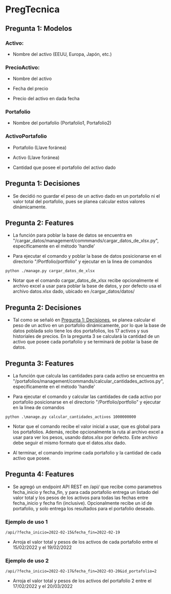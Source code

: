 # PregTecnica

## Pregunta 1: Modelos

### Activo:

- Nombre del activo (EEUU, Europa, Japón, etc.)

### PrecioActivo:

- Nombre del activo

- Fecha del precio

- Precio del activo en dada fecha


### Portafolio

- Nombre del portafolio (Portafolio1, Portafolio2)

### ActivoPortafolio

- Portafolio (Llave foránea)

- Activo (Llave foránea)

- Cantidad que posee el portafolio del activo dado

## Pregunta 1: Decisiones

- Se decidió no guardar el peso de un activo dado en un portafolio ni el valor total del portafolio, pues se planea calcular estos valores dinámicamente.


## Pregunta 2: Features

- La función para poblar la base de datos se encuentra en "/cargar_datos/management/commmands/cargar_datos_de_xlsx.py", específicamente en el método 'handle'

- Para ejecutar el comando y poblar la base de datos posicionarse en el directorio "/Portfolio/portfolio" y ejecutar en la linea de comandos

```console
python ./manage.py cargar_datos_de_xlsx
```

- Notar que el comando cargar_datos_de_xlsx recibe opcionalmente el archivo excel a usar para poblar la base de datos, y por defecto usa el archivo datos.xlsx dado, ubicado en /cargar_datos/datos/

## Pregunta 2: Decisiones

- Tal como se señaló en [Pregunta 1: Decisiones](#pregunta-1-decisiones), se planea calcular el peso de un activo en un portafolio dinámicamente, por lo que la base de datos poblada solo tiene los dos portafolios, los 17 activos y sus historiales de precios. En la pregunta 3 se calculará la cantidad de un activo que posee cada portafolio y se terminará de poblar la base de datos.

## Pregunta 3: Features

- La función que calcula las cantidades para cada activo se encuentra en "/portafolios/management/commands/calcular_cantidades_activos.py", específicamente en el método 'handle'

- Para ejecutar el comando y calcular las cantidades de cada activo por portafolio posicionarse en el directorio "/Portfolio/portfolio" y ejecutar en la linea de comandos

```console
python .\manage.py calcular_cantidades_activos 1000000000
```

- Notar que el comando recibe el valor inicial a usar, que es global para los portafolios. Además, recibe opcionalmente la ruta al archivo excel a usar para ver los pesos, usando datos.xlsx por defecto. Este archivo debe seguir el mismo formato que el datos.xlsx dado.

- Al terminar, el comando imprime cada portafolio y la cantidad de cada activo que posee.


## Pregunta 4: Features

- Se agregó un endpoint API REST en /api/ que recibe como parametros fecha_inicio y fecha_fin, y para cada portafolio entrega un listado del valor total y los pesos de los activos para todas las fechas entre fecha_inicio y fecha fin (inclusive). Opcionalmente recibe un id de portafolio, y solo entrega los resultados para el portafolio deseado.

### Ejemplo de uso 1

```
/api/?fecha_inicio=2022-02-15&fecha_fin=2022-02-19
```

- Arroja el valor total y pesos de los activos de cada portafolio entre el 15/02/2022 y el 19/02/2022

### Ejemplo de uso 2

```
/api/?fecha_inicio=2022-02-17&fecha_fin=2022-03-20&id_portafolio=2
```

- Arroja el valor total y pesos de los activos del portafolio 2 entre el 17/02/2022 y el 20/03/2022
